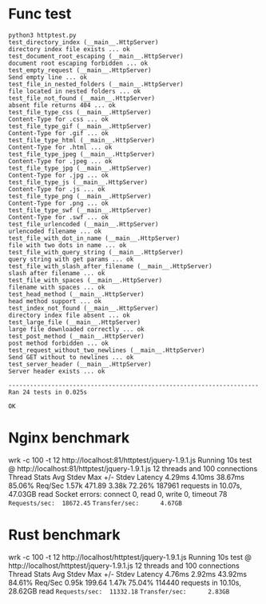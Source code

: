 # Func test
```
python3 httptest.py 
test_directory_index (__main__.HttpServer)
directory index file exists ... ok
test_document_root_escaping (__main__.HttpServer)
document root escaping forbidden ... ok
test_empty_request (__main__.HttpServer)
Send empty line ... ok
test_file_in_nested_folders (__main__.HttpServer)
file located in nested folders ... ok
test_file_not_found (__main__.HttpServer)
absent file returns 404 ... ok
test_file_type_css (__main__.HttpServer)
Content-Type for .css ... ok
test_file_type_gif (__main__.HttpServer)
Content-Type for .gif ... ok
test_file_type_html (__main__.HttpServer)
Content-Type for .html ... ok
test_file_type_jpeg (__main__.HttpServer)
Content-Type for .jpeg ... ok
test_file_type_jpg (__main__.HttpServer)
Content-Type for .jpg ... ok
test_file_type_js (__main__.HttpServer)
Content-Type for .js ... ok
test_file_type_png (__main__.HttpServer)
Content-Type for .png ... ok
test_file_type_swf (__main__.HttpServer)
Content-Type for .swf ... ok
test_file_urlencoded (__main__.HttpServer)
urlencoded filename ... ok
test_file_with_dot_in_name (__main__.HttpServer)
file with two dots in name ... ok
test_file_with_query_string (__main__.HttpServer)
query string with get params ... ok
test_file_with_slash_after_filename (__main__.HttpServer)
slash after filename ... ok
test_file_with_spaces (__main__.HttpServer)
filename with spaces ... ok
test_head_method (__main__.HttpServer)
head method support ... ok
test_index_not_found (__main__.HttpServer)
directory index file absent ... ok
test_large_file (__main__.HttpServer)
large file downloaded correctly ... ok
test_post_method (__main__.HttpServer)
post method forbidden ... ok
test_request_without_two_newlines (__main__.HttpServer)
Send GET without to newlines ... ok
test_server_header (__main__.HttpServer)
Server header exists ... ok

----------------------------------------------------------------------
Ran 24 tests in 0.025s

OK
```

# Nginx benchmark

wrk -c 100 -t 12  http://localhost:81/httptest/jquery-1.9.1.js
Running 10s test @ http://localhost:81/httptest/jquery-1.9.1.js
  12 threads and 100 connections
  Thread Stats   Avg      Stdev     Max   +/- Stdev
    Latency     4.29ms    4.10ms  38.67ms   85.06%
    Req/Sec     1.57k   471.89     3.38k    72.26%
  187961 requests in 10.07s, 47.03GB read
  Socket errors: connect 0, read 0, write 0, timeout 78
`Requests/sec:  18672.45`
`Transfer/sec:      4.67GB`

# Rust benchmark

wrk -c 100 -t 12  http://localhost/httptest/jquery-1.9.1.js
Running 10s test @ http://localhost/httptest/jquery-1.9.1.js
  12 threads and 100 connections
  Thread Stats   Avg      Stdev     Max   +/- Stdev
    Latency     4.76ms    2.92ms  43.92ms   84.61%
    Req/Sec     0.95k   199.64     1.47k    75.04%
  114440 requests in 10.10s, 28.62GB read
`Requests/sec:  11332.18`
`Transfer/sec:      2.83GB`
